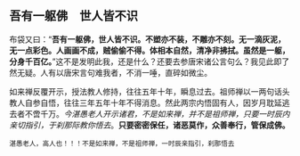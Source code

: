##  吾有一躯佛　世人皆不识

布袋又曰：“**吾有一躯佛，世人皆不识。不塑亦不装，不雕亦不刻。无一滴灰泥，无一点彩色。人画画不成，贼偷偷不得。体相本自然，清净非拂拭。虽然是一躯，分身千百亿。**”这不是发明此我，还是什么？还要去参唐宋诸公言句么？我见此即了然无疑。人有以唐宋言句难我者，不消一唾，直碎如微尘。

如来禅反覆开示，授法教人修持，往往五年十年，瞬息过去。祖师禅以一两句话头教人自参自悟，往往三年五年十年不得消息。然此两宗内悟固有人，因岁月耽延逃去者不啻千万。*今湛愚老人开示诸君，不是如来禅，并不是祖师禅，只要一时辰内亲切指引，于刹那际教你悟去*。**只要密密保任，诸恶莫作，众善奉行，管保成佛。**

```yang
湛愚老人，高人也！！！不是如来禅，不是祖师禅，一时辰亲指引，刹那悟去
```


